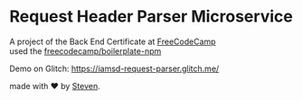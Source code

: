 # Request Header Parser Microservice
A project of the Back End Certificate at [FreeCodeCamp](https://www.freecodecamp.org/challenges/request-header-parser-microservice)  
used the [freecodecamp/boilerplate-npm](https://github.com/freeCodeCamp/boilerplate-npm)

Demo on Glitch: https://iamsd-request-parser.glitch.me/

made with :heart: by [Steven](https://github.com/iamstevendao).
